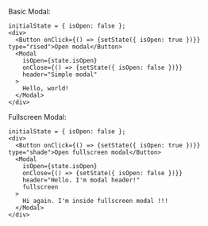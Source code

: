 Basic Modal:

    initialState = { isOpen: false };
    <div>
      <Button onClick={() => {setState({ isOpen: true })}} type="rised">Open modal</Button>
      <Modal
        isOpen={state.isOpen}
        onClose={() => {setState({ isOpen: false })}}
        header="Simple modal"
      >
        Hello, world!
      </Modal>
    </div>

Fullscreen Modal:

    initialState = { isOpen: false };
    <div>
      <Button onClick={() => {setState({ isOpen: true })}} type="shade">Open fullscreen modal</Button>
      <Modal
        isOpen={state.isOpen}
        onClose={() => {setState({ isOpen: false })}}
        header="Hello. I'm modal header!"
        fullscreen
      >
        Hi again. I'm inside fullscreen modal !!!
      </Modal>
    </div>
